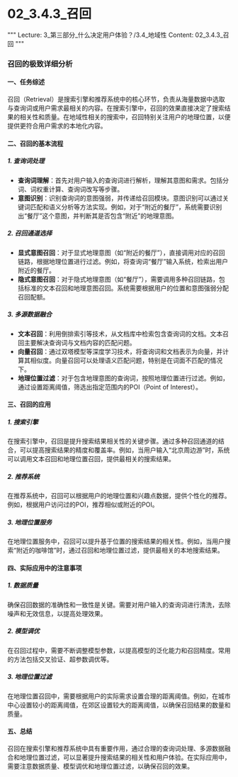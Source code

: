 # 02_3.4.3_召回

"""
Lecture: 3_第三部分_什么决定用户体验？/3.4_地域性
Content: 02_3.4.3_召回
"""

### 召回的极致详细分析

#### 一、任务综述
召回（Retrieval）是搜索引擎和推荐系统中的核心环节，负责从海量数据中选取与查询词或用户需求最相关的内容。在搜索引擎中，召回的效果直接决定了搜索结果的相关性和质量。在地域性相关的搜索中，召回特别关注用户的地理位置，以便提供更符合用户需求的本地化内容。

#### 二、召回的基本流程

##### 1. 查询词处理
- **查询词理解**：首先对用户输入的查询词进行解析，理解其意图和需求。包括分词、词权重计算、查询词改写等步骤。
- **意图识别**：识别查询词的意图强弱，并传递给召回模块。意图识别可以通过关键词匹配和语义分析等方法实现。例如，对于“附近的餐厅”，系统需要识别出“餐厅”这个意图，并判断其是否包含“附近”的地理意图。

##### 2. 召回通道选择
- **显式意图召回**：对于显式地理意图（如“附近的餐厅”），直接调用对应的召回链路，根据地理位置进行过滤。例如，将查询词“餐厅”输入系统，检索出用户附近的餐厅。
- **隐式意图召回**：对于隐式地理意图（如“餐厅”），需要调用多种召回链路，包括标准的文本召回和地理意图召回。系统需要根据用户的位置和意图强弱分配召回配额。

##### 3. 多源数据融合
- **文本召回**：利用倒排索引等技术，从文档库中检索包含查询词的文档。文本召回主要解决查询词与文档内容的匹配问题。
- **向量召回**：通过双塔模型等深度学习技术，将查询词和文档表示为向量，并计算其相似度。向量召回可以处理语义匹配问题，特别是在词面不匹配的情况下。
- **地理位置过滤**：对于包含地理意图的查询词，按照地理位置进行过滤。例如，通过设置距离阈值，筛选出指定范围内的POI（Point of Interest）。

#### 三、召回的应用

##### 1. 搜索引擎
在搜索引擎中，召回是提升搜索结果相关性的关键步骤。通过多种召回通道的结合，可以提高搜索结果的精度和覆盖率。例如，当用户输入“北京周边游”时，系统可以调用文本召回和地理位置召回，提供最相关的搜索结果。

##### 2. 推荐系统
在推荐系统中，召回可以根据用户的地理位置和兴趣点数据，提供个性化的推荐。例如，根据用户访问过的POI，推荐相似或附近的POI。

##### 3. 地理位置服务
在地理位置服务中，召回可以提升基于位置的搜索结果的相关性。例如，当用户搜索“附近的咖啡馆”时，通过召回和地理位置过滤，提供最相关的本地搜索结果。

#### 四、实际应用中的注意事项

##### 1. 数据质量
确保召回数据的准确性和一致性是关键。需要对用户输入的查询词进行清洗，去除噪声和无效信息，以提高处理效果。

##### 2. 模型调优
在召回过程中，需要不断调整模型参数，以提高模型的泛化能力和召回精度。常用的方法包括交叉验证、超参数调优等。

##### 3. 地理位置过滤
在地理位置召回中，需要根据用户的实际需求设置合理的距离阈值。例如，在城市中心设置较小的距离阈值，在郊区设置较大的距离阈值，以确保召回结果的数量和质量。

#### 五、总结
召回在搜索引擎和推荐系统中具有重要作用，通过合理的查询词处理、多源数据融合和地理位置过滤，可以显著提升搜索结果的相关性和用户体验。在实际应用中，需要注意数据质量、模型调优和地理位置过滤，以确保召回的效果。